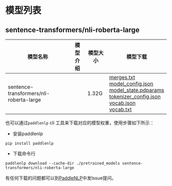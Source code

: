 #  模型列表

## sentence-transformers/nli-roberta-large

| 模型名称 | 模型介绍 | 模型大小  | 模型下载 |
| --- | --- | --- | --- |
|sentence-transformers/nli-roberta-large|  | 1.32G | [merges.txt](https://bj.bcebos.com/paddlenlp/models/community/sentence-transformers/nli-roberta-large/merges.txt)<br>[model_config.json](https://bj.bcebos.com/paddlenlp/models/community/sentence-transformers/nli-roberta-large/model_config.json)<br>[model_state.pdparams](https://bj.bcebos.com/paddlenlp/models/community/sentence-transformers/nli-roberta-large/model_state.pdparams)<br>[tokenizer_config.json](https://bj.bcebos.com/paddlenlp/models/community/sentence-transformers/nli-roberta-large/tokenizer_config.json)<br>[vocab.json](https://bj.bcebos.com/paddlenlp/models/community/sentence-transformers/nli-roberta-large/vocab.json)<br>[vocab.txt](https://bj.bcebos.com/paddlenlp/models/community/sentence-transformers/nli-roberta-large/vocab.txt) |

也可以通过`paddlenlp` cli 工具来下载对应的模型权重，使用步骤如下所示：

* 安装paddlenlp

```shell
pip install paddlenlp
```

* 下载命令行

```shell
paddlenlp download --cache-dir ./pretrained_models sentence-transformers/nli-roberta-large
```

有任何下载的问题都可以到[PaddleNLP](https://github.com/PaddlePaddle/PaddleNLP)中发Issue提问。